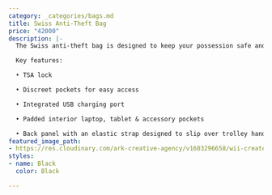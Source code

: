 ```yaml
---
category: _categories/bags.md
title: Swiss Anti-Theft Bag
price: "42000"
description: |-
  The Swiss anti-theft bag is designed to keep your possession safe and secure making it he perfect travel and commute companion.

  Key features:

  • TSA lock

  • Discreet pockets for easy access

  • Integrated USB charging port

  • Padded interior laptop, tablet & accessory pockets

  • Back panel with an elastic strap designed to slip over trolley handles
featured_image_path:
- https://res.cloudinary.com/ark-creative-agency/v1603296658/wii-create/uploads/Swiss-Cougar-Smart-Anti-Theft-Backpack-BAG-4626-001-NO-LOGO_default_ofus59.png
styles:
- name: Black
  color: Black

---
```

